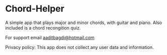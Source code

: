 # Chord-Helper

A simple app that plays major and minor chords, with guitar and piano. Also included is a chord recongition quiz.

For support email aaditbagdi@hotmail.com

Privacy policy: This app does not collect any user data and information.
